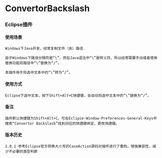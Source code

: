 ConvertorBackslash
==================

### Eclipse插件 ###

#### 使用场景 ####

	Windows下Java开发，经常复制文件（夹）路径.

	由于Windows下路径分隔符是“\”，而在Java语法中“\”是转义符，所以经常需要手动或者使用替换功能将路径中“\”替换为“/”。

	本插件用于将选中文本中的“\”转为“/”。

#### 使用方式 ####
	Eclipse下选中文本，按下Shift+Alt+C快捷键，会自动将选中文本中的“\”替换为“/”。

#### 备注 ####
	插件默认快捷键为Shift+Alt+C，可在Eclipse-Window-Preferences-General-Keys中搜索“Convertor Backslash”找到对应的快捷键绑定，更改快捷键。

#### 版本历史 ####
	1.0.1 参考Eclipse官方转换大小写的CaseAction源码对插件进行了重构，增强兼容性，减少不必要的类型判断
